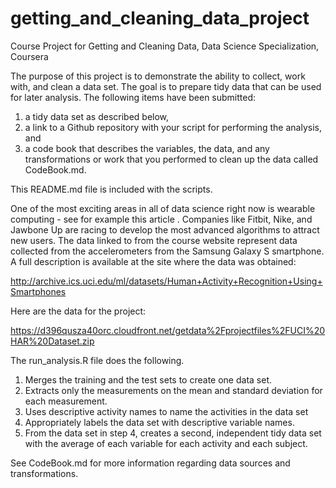 # getting_and_cleaning_data_project
Course Project for Getting and Cleaning Data, Data Science Specialization, Coursera

The purpose of this project is to demonstrate the ability to collect, work with, and clean a data set. The goal is to prepare tidy data that can be used for later analysis. The following items have been submitted: 
  1. a tidy data set as described below, 
  2. a link to a Github repository with your script for performing the analysis, and 
  3. a code book that describes the variables, the data, and any transformations or work that you performed to clean up the data called CodeBook.md. 

This README.md file is included with the scripts.

One of the most exciting areas in all of data science right now is wearable computing - see for example this article . Companies like Fitbit, Nike, and Jawbone Up are racing to develop the most advanced algorithms to attract new users. The data linked to from the course website represent data collected from the accelerometers from the Samsung Galaxy S smartphone. A full description is available at the site where the data was obtained: 

http://archive.ics.uci.edu/ml/datasets/Human+Activity+Recognition+Using+Smartphones 

Here are the data for the project: 

https://d396qusza40orc.cloudfront.net/getdata%2Fprojectfiles%2FUCI%20HAR%20Dataset.zip 

The run_analysis.R file does the following. 
  1. Merges the training and the test sets to create one data set.
  2. Extracts only the measurements on the mean and standard deviation for each measurement. 
  3. Uses descriptive activity names to name the activities in the data set
  4. Appropriately labels the data set with descriptive variable names. 
  5. From the data set in step 4, creates a second, independent tidy data set with the average of each variable for each activity and each subject.

See CodeBook.md for more information regarding data sources and transformations.
